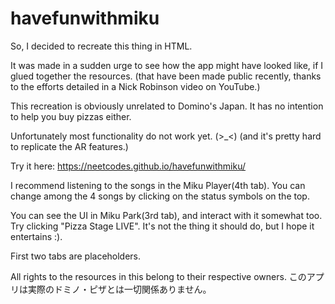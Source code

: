 # havefunwithmiku

So, I decided to recreate this thing in HTML.

It was made in a sudden urge to see how the app might have looked like, if I glued together the resources. (that have been made public recently, thanks to the efforts detailed in a Nick Robinson video on YouTube.)

This recreation is obviously unrelated to Domino's Japan. It has no intention to help you buy pizzas either. 

Unfortunately most functionality do not work yet. (>_<) (and it's pretty hard to replicate the AR features.) 

Try it here:
https://neetcodes.github.io/havefunwithmiku/

I recommend listening to the songs in the Miku Player(4th tab). You can change among the 4 songs by clicking on the status symbols on the top.

You can see the UI in Miku Park(3rd tab), and interact with it somewhat too. Try clicking "Pizza Stage LIVE". It's not the thing it should do, but I hope it entertains :).

First two tabs are placeholders.

All rights to the resources in this belong to their respective owners.
このアプリは実際のドミノ・ピザとは一切関係ありません。
